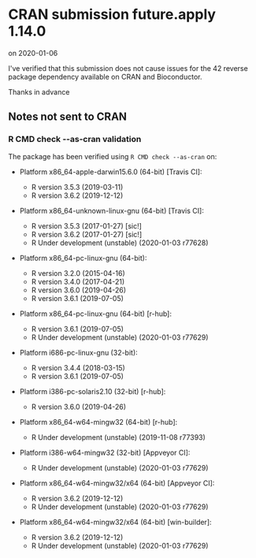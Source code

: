 # CRAN submission future.apply 1.14.0

on 2020-01-06

I've verified that this submission does not cause issues for the 42 reverse package dependency available on CRAN and Bioconductor.

Thanks in advance


## Notes not sent to CRAN

### R CMD check --as-cran validation

The package has been verified using `R CMD check --as-cran` on:

* Platform x86_64-apple-darwin15.6.0 (64-bit) [Travis CI]:
  - R version 3.5.3 (2019-03-11)
  - R version 3.6.2 (2019-12-12)

* Platform x86_64-unknown-linux-gnu (64-bit) [Travis CI]:
  - R version 3.5.3 (2017-01-27) [sic!]
  - R version 3.6.2 (2017-01-27) [sic!]
  - R Under development (unstable) (2020-01-03 r77628)

* Platform x86_64-pc-linux-gnu (64-bit):
  - R version 3.2.0 (2015-04-16)
  - R version 3.4.0 (2017-04-21)
  - R version 3.6.0 (2019-04-26)
  - R version 3.6.1 (2019-07-05)

* Platform x86_64-pc-linux-gnu (64-bit) [r-hub]:
  - R version 3.6.1 (2019-07-05)
  - R Under development (unstable) (2020-01-03 r77629)

* Platform i686-pc-linux-gnu (32-bit):
  - R version 3.4.4 (2018-03-15)
  - R version 3.6.1 (2019-07-05)

* Platform i386-pc-solaris2.10 (32-bit) [r-hub]:
  - R version 3.6.0 (2019-04-26)

* Platform x86_64-w64-mingw32 (64-bit) [r-hub]:
  - R Under development (unstable) (2019-11-08 r77393)

* Platform i386-w64-mingw32 (32-bit) [Appveyor CI]:
  - R Under development (unstable) (2020-01-03 r77629)

* Platform x86_64-w64-mingw32/x64 (64-bit) [Appveyor CI]:
  - R version 3.6.2 (2019-12-12)
  - R Under development (unstable) (2020-01-03 r77629)

* Platform x86_64-w64-mingw32/x64 (64-bit) [win-builder]:
  - R version 3.6.2 (2019-12-12)
  - R Under development (unstable) (2020-01-03 r77629)
